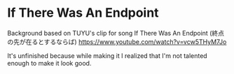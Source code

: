 # If There Was An Endpoint
 Background based on TUYU's clip for song If There Was An Endpoint (終点の先が在るとするならば)
 https://www.youtube.com/watch?v=vcw5THyM7Jo
 
 It's unfinished because while making it I realized that I'm not talented enough to make it look good.
